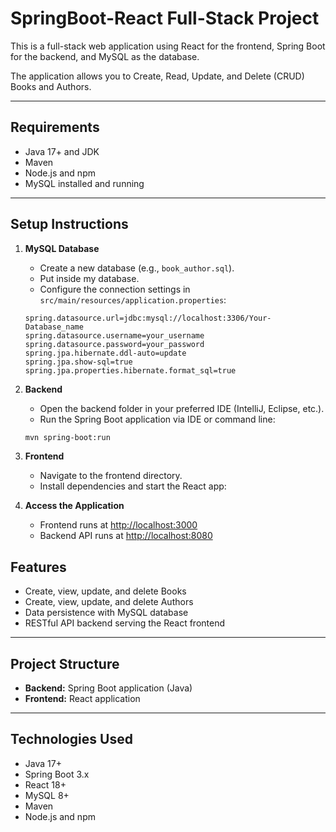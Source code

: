 # SpringBoot-React Full-Stack Project

This is a full-stack web application using React for the frontend, Spring Boot for the backend, and MySQL as the database.

The application allows you to Create, Read, Update, and Delete (CRUD) Books and Authors.

---

## Requirements

- Java 17+ and JDK
- Maven
- Node.js and npm
- MySQL installed and running

---

## Setup Instructions

1. **MySQL Database**

   - Create a new database (e.g., `book_author.sql`).
   - Put inside my database.
   - Configure the connection settings in `src/main/resources/application.properties`:
  
   ```properties
   spring.datasource.url=jdbc:mysql://localhost:3306/Your-Database_name
   spring.datasource.username=your_username
   spring.datasource.password=your_password
   spring.jpa.hibernate.ddl-auto=update
   spring.jpa.show-sql=true
   spring.jpa.properties.hibernate.format_sql=true
   ```
2. **Backend**

   - Open the backend folder in your preferred IDE (IntelliJ, Eclipse, etc.).
   - Run the Spring Boot application via IDE or command line:

   ```bash
   mvn spring-boot:run
   ```
3. **Frontend**

   - Navigate to the frontend directory.
   - Install dependencies and start the React app:

4. **Access the Application**

   - Frontend runs at [http://localhost:3000](http://localhost:3000)
   - Backend API runs at [http://localhost:8080](http://localhost:8080)

## Features

- Create, view, update, and delete Books
- Create, view, update, and delete Authors
- Data persistence with MySQL database
- RESTful API backend serving the React frontend

---

## Project Structure

- **Backend:** Spring Boot application (Java)
- **Frontend:** React application

---

## Technologies Used

- Java 17+
- Spring Boot 3.x
- React 18+
- MySQL 8+
- Maven
- Node.js and npm
